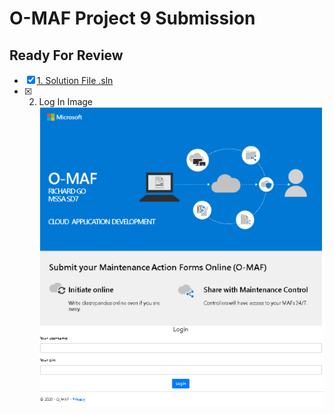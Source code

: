 # O-MAF Project 9 Submission
## Ready For Review

- [X] [1. Solution File .sln](https://github.com/gowebUSA/O-MAF)
- [X] 2. Log In Image <br />
![Login Image](https://github.com/gowebUSA/MSSA-Project/blob/master/TSQL/Project-Step-7/prototype/Login-Image.png)


